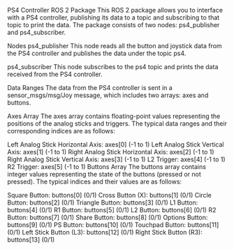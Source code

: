 PS4 Controller ROS 2 Package
This ROS 2 package allows you to interface with a PS4 controller, publishing its data to a topic and subscribing to that topic to print the data. The package consists of two nodes: ps4_publisher and ps4_subscriber.

Nodes
ps4_publisher
This node reads all the button and joystick data from the PS4 controller and publishes the data under the topic ps4.

ps4_subscriber
This node subscribes to the ps4 topic and prints the data received from the PS4 controller.

Data Ranges
The data from the PS4 controller is sent in a sensor_msgs/msg/Joy message, which includes two arrays: axes and buttons.

Axes Array
The axes array contains floating-point values representing the positions of the analog sticks and triggers. The typical data ranges and their corresponding indices are as follows:

Left Analog Stick Horizontal Axis: axes[0] (-1 to 1)
Left Analog Stick Vertical Axis: axes[1] (-1 to 1)
Right Analog Stick Horizontal Axis: axes[2] (-1 to 1)
Right Analog Stick Vertical Axis: axes[3] (-1 to 1)
L2 Trigger: axes[4] (-1 to 1)
R2 Trigger: axes[5] (-1 to 1)
Buttons Array
The buttons array contains integer values representing the state of the buttons (pressed or not pressed). The typical indices and their values are as follows:

Square Button: buttons[0] (0/1)
Cross Button (X): buttons[1] (0/1)
Circle Button: buttons[2] (0/1)
Triangle Button: buttons[3] (0/1)
L1 Button: buttons[4] (0/1)
R1 Button: buttons[5] (0/1)
L2 Button: buttons[6] (0/1)
R2 Button: buttons[7] (0/1)
Share Button: buttons[8] (0/1)
Options Button: buttons[9] (0/1)
PS Button: buttons[10] (0/1)
Touchpad Button: buttons[11] (0/1)
Left Stick Button (L3): buttons[12] (0/1)
Right Stick Button (R3): buttons[13] (0/1)